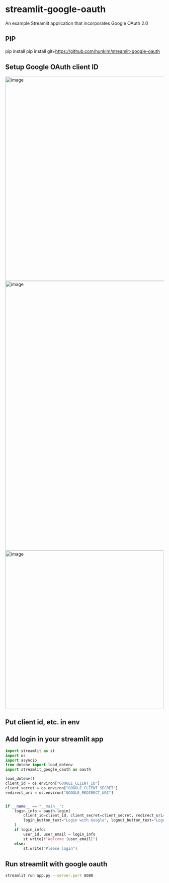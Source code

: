 # streamlit-google-oauth
An example Streamlit application that incorporates Google OAuth 2.0

## PIP
pip install pip install git+https://github.com/hunkim/streamlit-google-oauth

## Setup Google OAuth client ID
<img width="649" alt="image" src="https://user-images.githubusercontent.com/901975/170381382-1e73d20b-37ea-4c39-a3c1-8934b5b402e0.png">
<img width="857" alt="image" src="https://user-images.githubusercontent.com/901975/170381419-5d5daba4-656f-4591-a5a5-fa4b0a68d38c.png">
<img width="503" alt="image" src="https://user-images.githubusercontent.com/901975/170381434-b01c6e94-64be-4cef-b25a-a28651c43cd6.png">

## Put client id, etc. in env


## Add login in your streamlit app
```python
import streamlit as st
import os
import asyncio
from dotenv import load_dotenv
import streamlit_google_oauth as oauth

load_dotenv()
client_id = os.environ["GOOGLE_CLIENT_ID"]
client_secret = os.environ["GOOGLE_CLIENT_SECRET"]
redirect_uri = os.environ["GOOGLE_REDIRECT_URI"]


if __name__ == "__main__":
    login_info = oauth.login(
        client_id=client_id, client_secret=client_secret, redirect_uri=redirect_uri,
        login_button_text="Login with Google", logout_button_text="Logout",
    )
    if login_info:
        user_id, user_email = login_info
        st.write(f"Welcome {user_email}")
    else:
        st.write("Please login")
```

## Run streamlit with google oauth
```bash
streamlit run app.py --server.port 8080
```
